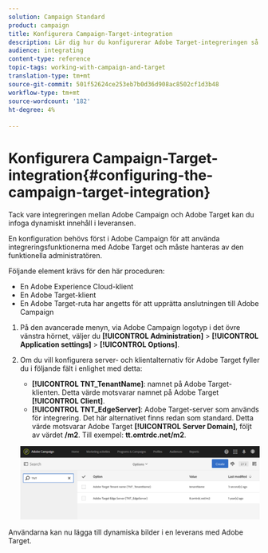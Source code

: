 ```yaml
---
solution: Campaign Standard
product: campaign
title: Konfigurera Campaign-Target-integration
description: Lär dig hur du konfigurerar Adobe Target-integreringen så att du kan börja använda dynamiskt innehåll i Adobe Campaign.
audience: integrating
content-type: reference
topic-tags: working-with-campaign-and-target
translation-type: tm+mt
source-git-commit: 501f52624ce253eb7b0d36d908ac8502cf1d3b48
workflow-type: tm+mt
source-wordcount: '182'
ht-degree: 4%

---
```



# Konfigurera Campaign-Target-integration{#configuring-the-campaign-target-integration}

Tack vare integreringen mellan Adobe Campaign och Adobe Target kan du infoga dynamiskt innehåll i leveransen.

En konfiguration behövs först i Adobe Campaign för att använda integreringsfunktionerna med Adobe Target och måste hanteras av den funktionella administratören.

Följande element krävs för den här proceduren:

* En Adobe Experience Cloud-klient
* En Adobe Target-klient
* En Adobe Target-ruta har angetts för att upprätta anslutningen till Adobe Campaign

1. På den avancerade menyn, via Adobe Campaign logotyp i det övre vänstra hörnet, väljer du **[!UICONTROL Administration]** > **[!UICONTROL Application settings]** > **[!UICONTROL Options]**.
1. Om du vill konfigurera server- och klientalternativ för Adobe Target fyller du i följande fält i enlighet med detta:

   * **[!UICONTROL TNT_TenantName]**: namnet på Adobe Target-klienten. Detta värde motsvarar namnet på Adobe Target **[!UICONTROL Client]**.
   * **[!UICONTROL TNT_EdgeServer]**: Adobe Target-server som används för integrering. Det här alternativet finns redan som standard. Detta värde motsvarar Adobe Target **[!UICONTROL Server Domain]**, följt av värdet **/m2**. Till exempel: **tt.omtrdc.net/m2**.

   ![](assets/tar_options.png)

Användarna kan nu lägga till dynamiska bilder i en leverans med Adobe Target.
